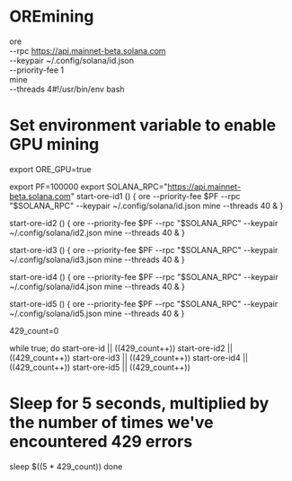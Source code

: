 # OREmining

ore \
    --rpc https://api.mainnet-beta.solana.com \
    --keypair ~/.config/solana/id.json \
    --priority-fee 1 \
    mine \
    --threads 4#!/usr/bin/env bash   

# Set environment variable to enable GPU mining
export ORE_GPU=true

export PF=100000
export SOLANA_RPC="https://api.mainnet-beta.solana.com"
start-ore-id1 () {
  ore --priority-fee $PF --rpc "$SOLANA_RPC" --keypair ~/.config/solana/id.json mine --threads 40 &
}

start-ore-id2 () {
  ore --priority-fee $PF --rpc "$SOLANA_RPC" --keypair ~/.config/solana/id2.json mine --threads 40 &
}

start-ore-id3 () {
  ore --priority-fee $PF --rpc "$SOLANA_RPC" --keypair ~/.config/solana/id3.json mine --threads 40 &
}

start-ore-id4 () {
  ore --priority-fee $PF --rpc "$SOLANA_RPC" --keypair ~/.config/solana/id4.json mine --threads 40 &
}

start-ore-id5 () {
  ore --priority-fee $PF --rpc "$SOLANA_RPC" --keypair ~/.config/solana/id5.json mine --threads 40 &
}

429_count=0

while true; do
start-ore-id || ((429_count++))
  start-ore-id2 || ((429_count++))
  start-ore-id3 || ((429_count++))
  start-ore-id4 || ((429_count++))
  start-ore-id5 || ((429_count++))

  # Sleep for 5 seconds, multiplied by the number of times we've encountered 429 errors
sleep $((5 * 429_count))
done
